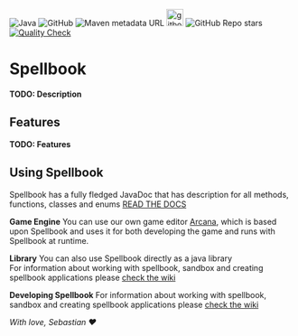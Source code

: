![Java](https://img.shields.io/badge/java-%23ED8B00.svg?style=for-the-badge&logo=java&logoColor=white)
![GitHub](https://img.shields.io/github/license/Spellbook-Studios/Spellbook?style=for-the-badge)
![Maven metadata URL](https://img.shields.io/maven-metadata/v?label=SNAPSHOT&metadataUrl=https://maven.sebsa.dk/snapshots/dk/sebsa/spellbook/maven-metadata.xml&style=for-the-badge)
<a href="https://spellbook-studios.gitbook.io/spellbook/"><img alt="gitbook" height="30" src="https://cdn.jsdelivr.net/npm/@intergrav/devins-badges@3/assets/cozy/documentation/gitbook_vector.svg"></a>
![GitHub Repo stars](https://img.shields.io/github/stars/Spellbook-Studios/Spellbook?style=social) [![Quality Check](https://github.com/Spellbook-Studios/Spellbook/actions/workflows/qodana.yml/badge.svg)](https://github.com/Spellbook-Studios/Spellbook/actions/workflows/qodana.yml)

# Spellbook

**TODO: Description**

## Features

**TODO: Features**

## Using Spellbook

Spellbook has a fully fledged JavaDoc that has description for all methods, functions, classes and enums
[READ THE DOCS](https://maven.sebsa.dk/javadoc/snapshots/dk/sebsa/spellbook/1.0.0-SNAPSHOT)

**Game Engine** You can use our own game editor [Arcana](https://github.com/Spellbook-Studios/Arcana), which is based
upon Spellbook and uses it for both developing the game and runs with Spellbook at runtime.

**Library** You can also use Spellbook directly as a java library
<br/>For information about working with spellbook, sandbox and creating spellbook applications
please [check the wiki](https://spellbook-studios.gitbook.io/spellbook/)

**Developing Spellbook**
For information about working with spellbook, sandbox and creating spellbook applications
please [check the wiki](https://spellbook-studios.gitbook.io/spellbook/)

*With love, Sebastian :heart:*
